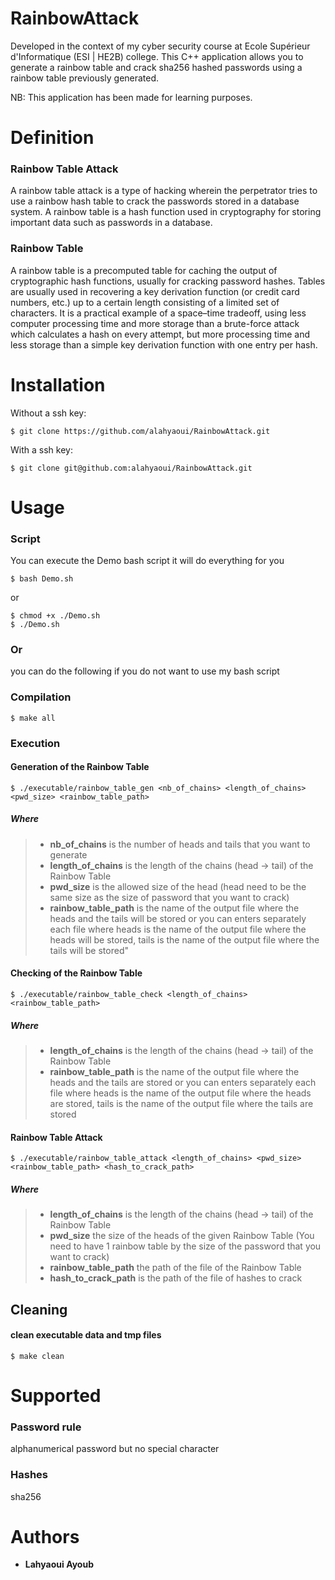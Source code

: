 # RainbowAttack
Developed in the context of my cyber security course at Ecole Supérieur d'Informatique (ESI | HE2B) college.
This C++ application allows you to generate a rainbow table and crack sha256 hashed passwords using a rainbow table previously generated.

NB: This application has been made for learning purposes. 

# Definition

### Rainbow Table Attack
A rainbow table attack is a type of hacking wherein the perpetrator tries to use a rainbow hash table to crack the passwords stored in a database system. A rainbow table is a hash function used in cryptography for storing important data such as passwords in a database.

### Rainbow Table
A rainbow table is a precomputed table for caching the output of cryptographic hash functions, usually for cracking password hashes. Tables are usually used in recovering a key derivation function (or credit card numbers, etc.) up to a certain length consisting of a limited set of characters. It is a practical example of a space–time tradeoff, using less computer processing time and more storage than a brute-force attack which calculates a hash on every attempt, but more processing time and less storage than a simple key derivation function with one entry per hash.

# Installation
Without a ssh key:
```
$ git clone https://github.com/alahyaoui/RainbowAttack.git
```
With a ssh key:
```
$ git clone git@github.com:alahyaoui/RainbowAttack.git
```
# Usage

### Script
You can execute the Demo bash script it will do everything for you
```
$ bash Demo.sh
```
or
```
$ chmod +x ./Demo.sh
$ ./Demo.sh
```
### Or
you can do the following if you do not want to use my bash script

### Compilation
```
$ make all
```
### Execution
#### Generation of the Rainbow Table
```
$ ./executable/rainbow_table_gen <nb_of_chains> <length_of_chains> <pwd_size> <rainbow_table_path>
```

##### Where
> - **nb_of_chains** is the number of heads and tails that you want to generate
> - **length_of_chains** is the length of the chains (head -> tail) of the Rainbow Table
> - **pwd_size** is the allowed size of the head (head need to be the same size as the size of password that you want to crack)
> - **rainbow_table_path** is the name of the output file where the heads and the tails will be stored 
>or you can enters separately each file where
>heads is the name of the output file where the heads will be stored,
>tails is the name of the output file where the tails will be stored"

#### Checking of the Rainbow Table
```
$ ./executable/rainbow_table_check <length_of_chains> <rainbow_table_path>
```
##### Where
> - **length_of_chains** is the length of the chains (head -> tail) of the Rainbow Table
> - **rainbow_table_path** is the name of the output file where the heads and the tails are stored 
>or you can enters separately each file where 
>heads is the name of the output file where the heads are stored,
>tails is the name of the output file where the tails are stored


#### Rainbow Table Attack
```
$ ./executable/rainbow_table_attack <length_of_chains> <pwd_size> <rainbow_table_path> <hash_to_crack_path>
```
##### Where
> - **length_of_chains** is the length of the chains (head -> tail) of the Rainbow Table
> - **pwd_size** the size of the heads of the given Rainbow Table (You need to have 1 rainbow table by the size of the password that you want to crack)
> - **rainbow_table_path** the path of the file of the Rainbow Table
> - **hash_to_crack_path** is the path of the file of hashes to crack
            
## Cleaning
#### clean executable data and tmp files
```
$ make clean
```
# Supported
### Password rule
alphanumerical password but no special character

###  Hashes
sha256

# Authors
- **Lahyaoui Ayoub**
